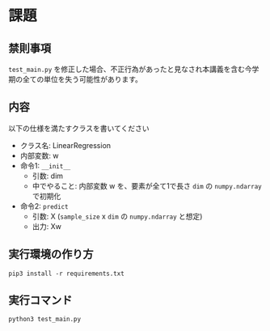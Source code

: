 # 課題

## 禁則事項
`test_main.py` を修正した場合、不正行為があったと見なされ本講義を含む今学期の全ての単位を失う可能性があります。

## 内容
以下の仕様を満たすクラスを書いてください
- クラス名: LinearRegression
- 内部変数: w
- 命令1: `__init__`
    - 引数: dim
    - 中でやること: 内部変数 w を、要素が全て1で長さ `dim` の `numpy.ndarray` で初期化
- 命令2: `predict`
    - 引数: X (`sample_size` x `dim` の `numpy.ndarray` と想定)
    - 出力: Xw

## 実行環境の作り方
`pip3 install -r requirements.txt`

## 実行コマンド
`python3 test_main.py`
